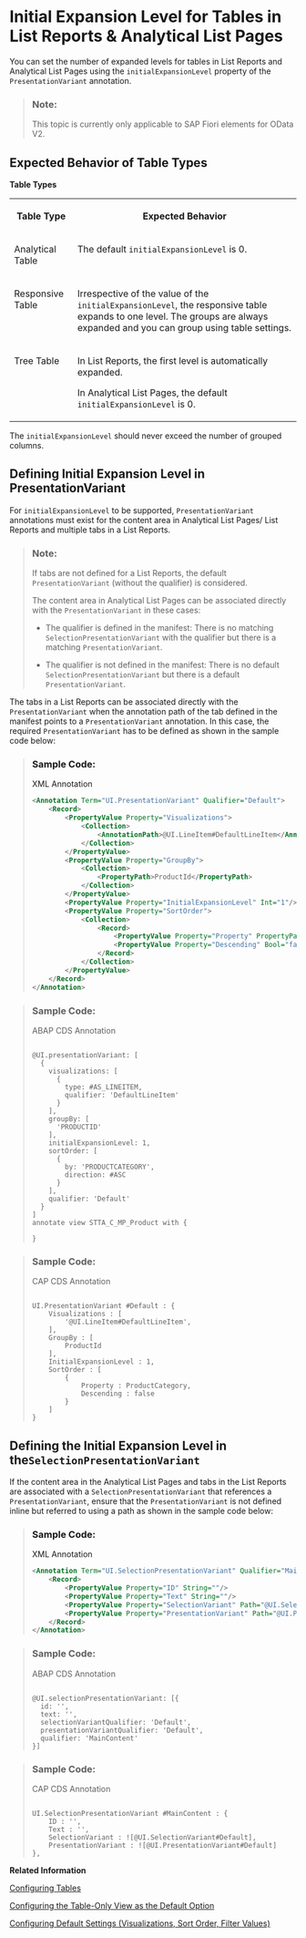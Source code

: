 <!-- loiobc05d353d2c44854b1ea228b99e922a2 -->

# Initial Expansion Level for Tables in List Reports & Analytical List Pages

You can set the number of expanded levels for tables in List Reports and Analytical List Pages using the `initialExpansionLevel` property of the `PresentationVariant` annotation.

> ### Note:  
> This topic is currently only applicable to SAP Fiori elements for OData V2.



<a name="loiobc05d353d2c44854b1ea228b99e922a2__section_gpy_d5f_lkb"/>

## Expected Behavior of Table Types

**Table Types**


<table>
<tr>
<th valign="top">

Table Type

</th>
<th valign="top">

Expected Behavior

</th>
</tr>
<tr>
<td valign="top">

Analytical Table

</td>
<td valign="top">

The default `initialExpansionLevel` is 0.

</td>
</tr>
<tr>
<td valign="top">

Responsive Table

</td>
<td valign="top">

Irrespective of the value of the `initialExpansionLevel`, the responsive table expands to one level. The groups are always expanded and you can group using table settings.

</td>
</tr>
<tr>
<td valign="top">

Tree Table

</td>
<td valign="top">

In List Reports, the first level is automatically expanded.

In Analytical List Pages, the default `initialExpansionLevel` is 0.

</td>
</tr>
</table>

The `initialExpansionLevel` should never exceed the number of grouped columns.



<a name="loiobc05d353d2c44854b1ea228b99e922a2__section_h1l_x5f_lkb"/>

## Defining Initial Expansion Level in PresentationVariant

For `initialExpansionLevel` to be supported, `PresentationVariant` annotations must exist for the content area in Analytical List Pages/ List Reports and multiple tabs in a List Reports.

> ### Note:  
> If tabs are not defined for a List Reports, the default `PresentationVariant` \(without the qualifier\) is considered.
> 
> The content area in Analytical List Pages can be associated directly with the `PresentationVariant` in these cases:
> 
> -   The qualifier is defined in the manifest: There is no matching `SelectionPresentationVariant` with the qualifier but there is a matching `PresentationVariant`.
> 
> -   The qualifier is not defined in the manifest: There is no default `SelectionPresentationVariant` but there is a default `PresentationVariant`.

The tabs in a List Reports can be associated directly with the `PresentationVariant` when the annotation path of the tab defined in the manifest points to a `PresentationVariant` annotation. In this case, the required `PresentationVariant` has to be defined as shown in the sample code below:

> ### Sample Code:  
> XML Annotation
> 
> ```xml
> <Annotation Term="UI.PresentationVariant" Qualifier="Default">
>     <Record>
>         <PropertyValue Property="Visualizations">
>             <Collection>
>                 <AnnotationPath>@UI.LineItem#DefaultLineItem</AnnotationPath>
>             </Collection>
>         </PropertyValue>
>         <PropertyValue Property="GroupBy">
>             <Collection>
>                 <PropertyPath>ProductId</PropertyPath>
>             </Collection>
>         </PropertyValue>
>         <PropertyValue Property="InitialExpansionLevel" Int="1"/>
>         <PropertyValue Property="SortOrder">
>             <Collection>
>                 <Record>
>                     <PropertyValue Property="Property" PropertyPath="ProductCategory" />
>                     <PropertyValue Property="Descending" Bool="false" />
>                 </Record>
>             </Collection>
>         </PropertyValue>
>     </Record>
> </Annotation>
> 
> ```

> ### Sample Code:  
> ABAP CDS Annotation
> 
> ```
> 
> @UI.presentationVariant: [
>   {
>     visualizations: [
>       {
>         type: #AS_LINEITEM,
>         qualifier: 'DefaultLineItem'
>       }
>     ],
>     groupBy: [
>       'PRODUCTID'
>     ],
>     initialExpansionLevel: 1,
>     sortOrder: [
>       {
>         by: 'PRODUCTCATEGORY',
>         direction: #ASC
>       }
>     ],
>     qualifier: 'Default'
>   }
> ]
> annotate view STTA_C_MP_Product with {
> 
> }
> 
> ```

> ### Sample Code:  
> CAP CDS Annotation
> 
> ```
> 
> UI.PresentationVariant #Default : {
>     Visualizations : [
>         '@UI.LineItem#DefaultLineItem',
>     ],
>     GroupBy : [
>         ProductId
>     ],
>     InitialExpansionLevel : 1,
>     SortOrder : [
>         {
>             Property : ProductCategory,
>             Descending : false
>         }
>     ]
> }
> ```



<a name="loiobc05d353d2c44854b1ea228b99e922a2__section_drg_nvf_lkb"/>

## Defining the Initial Expansion Level in the`SelectionPresentationVariant` 

If the content area in the Analytical List Pages and tabs in the List Reports are associated with a `SelectionPresentationVariant` that references a `PresentationVariant`, ensure that the `PresentationVariant` is not defined inline but referred to using a path as shown in the sample code below:

> ### Sample Code:  
> XML Annotation
> 
> ```xml
> <Annotation Term="UI.SelectionPresentationVariant" Qualifier="MainContent">
>     <Record>
>         <PropertyValue Property="ID" String=""/>
>         <PropertyValue Property="Text" String=""/>
>         <PropertyValue Property="SelectionVariant" Path="@UI.SelectionVariant#Default"/>
>         <PropertyValue Property="PresentationVariant" Path="@UI.PresentationVariant#Default"/>
>     </Record>
> </Annotation>
> 
> ```

> ### Sample Code:  
> ABAP CDS Annotation
> 
> ```
> 
> @UI.selectionPresentationVariant: [{
>   id: '',
>   text: '',
>   selectionVariantQualifier: 'Default',
>   presentationVariantQualifier: 'Default',
>   qualifier: 'MainContent'
> }]
> ```

> ### Sample Code:  
> CAP CDS Annotation
> 
> ```
> 
> UI.SelectionPresentationVariant #MainContent : {
>     ID : '',
>     Text : '',
>     SelectionVariant : ![@UI.SelectionVariant#Default],
>     PresentationVariant : ![@UI.PresentationVariant#Default]
> },
> 
> ```

**Related Information**  


[Configuring Tables](configuring-tables-f4eb70f.md "You can use the annotations and entries in the manifest.json to control various aspects of tables.")

[Configuring the Table-Only View as the Default Option](configuring-the-table-only-view-as-the-default-option-d074e26.md "In this mode, the data is displayed in the table format.")

[Configuring Default Settings \(Visualizations, Sort Order, Filter Values\)](configuring-default-settings-visualizations-sort-order-filter-values-49a6ba5.md "SAP Fiori elements allows you to specify a UI.SelectionPresentationVariant.")


